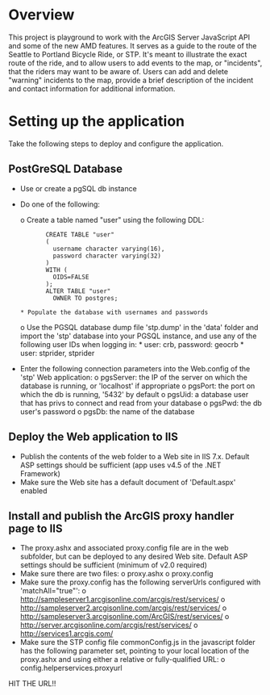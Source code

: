 Overview
========
This project is playground to work with the ArcGIS Server JavaScript API and some of the new AMD features. It serves as a guide to the route of the Seattle to Portland Bicycle Ride, or STP.  It's meant to illustrate the exact route of the ride, and to allow users to add events to the map, or "incidents", that the riders may want to be aware of.  Users can add and delete "warning" incidents to the map, provide a brief description of the incident and contact information for additional information.


Setting up the application
==========================
Take the following steps to deploy and configure the application.

PostGreSQL Database
-------------------
- Use or create a pgSQL db instance
- Do one of the following:

   o Create a table named "user" using the following DDL:

             CREATE TABLE "user"
             (
               username character varying(16),
               password character varying(32)
             )
             WITH (
               OIDS=FALSE
             );
             ALTER TABLE "user"
               OWNER TO postgres;

      * Populate the database with usernames and passwords

   o Use the PGSQL database dump file 'stp.dump' in the 'data' folder and import the 'stp' database into your PGSQL instance, and use any of the following user IDs when logging in:
      * user: crb, password: geocrb
      * user: stprider, stprider

- Enter the following connection parameters into the Web.config of the 'stp' Web application:
   o pgsServer: the IP of the server on which the database is running, or 'localhost' if appropriate
   o pgsPort: the port on which the db is running, '5432' by default
   o pgsUid: a database user that has privs to connect and read from your database
   o pgsPwd: the db user's password
   o pgsDb: the name of the database


Deploy the Web application to IIS
---------------------------------
- Publish the contents of the web folder to a Web site in IIS 7.x.  Default ASP settings should be sufficient (app uses v4.5 of the .NET Framework)
- Make sure the Web site has a default document of 'Default.aspx' enabled


Install and publish the ArcGIS proxy handler page to IIS
---------------------------------------------------------
- The proxy.ashx and associated proxy.config file are in the web subfolder, but can be deployed to any desired Web site.  Default ASP settings should be sufficient (minimum of v2.0 required)
- Make sure there are two files:
   o proxy.ashx
   o proxy.config
- Make sure the proxy.config has the following serverUrls configured with 'matchAll="true"':
   o http://sampleserver1.arcgisonline.com/arcgis/rest/services/
   o http://sampleserver2.arcgisonline.com/arcgis/rest/services/
   o http://sampleserver3.arcgisonline.com/ArcGIS/rest/services/
   o http://server.arcgisonline.com/arcgis/rest/services/
   o http://services1.arcgis.com/
- Make sure the STP config file commonConfig.js in the javascript folder has the following parameter set, pointing to your local location of the proxy.ashx and using either a relative or fully-qualified URL:
   o config.helperservices.proxyurl


HIT THE URL!!
